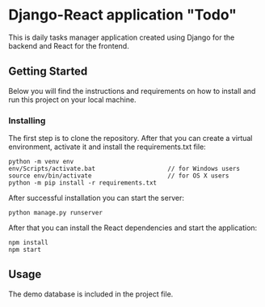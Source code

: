 # Django-React application "Todo"

This is daily tasks manager application created using Django for the backend and React for the frontend. 

## Getting Started

Below you will find the instructions and requirements on how to install and run this project on your local machine.

### Installing

The first step is to clone the repository.
After that you can create a virtual environment, activate it and install the requirements.txt file:

```
python -m venv env
env/Scripts/activate.bat                    // for Windows users
source env/bin/activate                     // for OS X users
python -m pip install -r requirements.txt
```

After successful installation you can start the server:
```
python manage.py runserver
```
After that you can install the React dependencies and start the application:
```
npm install
npm start
```
## Usage

The demo database is included in the project file.